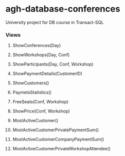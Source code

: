 # agh-database-conferences
University project for DB course in Transact-SQL

### Views 

1. ShowConferences(Day)

1. ShowWorkshops(Day, Conf)

1. ShowParticipants(Day, Conf, Workshop)

1. ShowPaymentDetails(CustomerID)

1. ShowCustomers()

1. PaymetsStatistics()

1. FreeSeats(Conf, Workshop)

1. ShowPrice(Conf, Workshop)

1. MostActiveCustomer()

1. MostActiveCustomerPrivatePaymentSum()

1. MostActiveCustomerCompanyPaymentSum()

1. MostActiveCustomerPrivateWorkshopAttendee()
